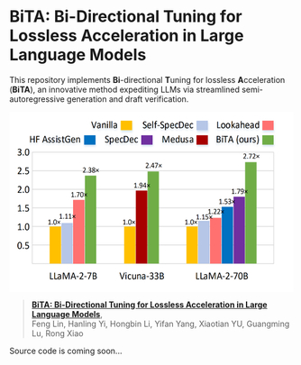 # BiTA: Bi-Directional Tuning for Lossless Acceleration in Large Language Models
This repository implements **Bi**-directional **T**uning for lossless **A**cceleration (**BiTA**), an innovative method expediting LLMs via streamlined semi-autoregressive generation and draft verification.

<p align="left"> <img src='docs/headline.png' align="center" height="320px"> </p>

> [**BiTA: Bi-Directional Tuning for Lossless Acceleration in Large Language Models**](https://arxiv.org),   
> Feng Lin, Hanling Yi, Hongbin Li, Yifan Yang, Xiaotian YU, Guangming Lu, Rong Xiao


Source code is coming soon...
